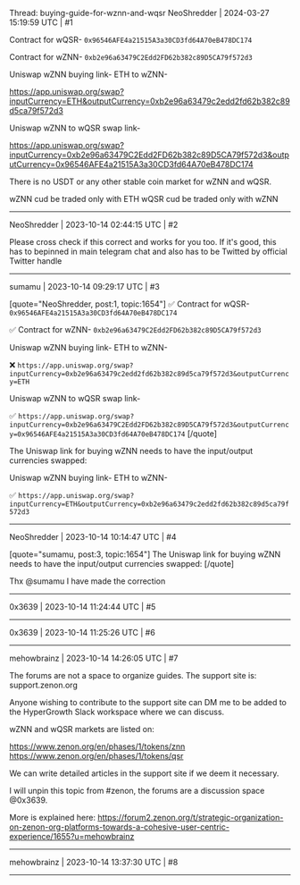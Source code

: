 Thread: buying-guide-for-wznn-and-wqsr
NeoShredder | 2024-03-27 15:19:59 UTC | #1

Contract for wQSR- ```0x96546AFE4a21515A3a30CD3fd64A70eB478DC174```

Contract for wZNN- ```0xb2e96a63479C2Edd2FD62b382c89D5CA79f572d3```

Uniswap wZNN buying link- ETH to wZNN-

https://app.uniswap.org/swap?inputCurrency=ETH&outputCurrency=0xb2e96a63479c2edd2fd62b382c89d5ca79f572d3

Uniswap wZNN to wQSR swap link-

https://app.uniswap.org/swap?inputCurrency=0xb2e96a63479C2Edd2FD62b382c89D5CA79f572d3&outputCurrency=0x96546AFE4a21515A3a30CD3fd64A70eB478DC174

There is no USDT or any other stable coin market for  wZNN and wQSR.

wZNN cud be traded only with ETH
wQSR cud be traded only with wZNN

-------------------------

NeoShredder | 2023-10-14 02:44:15 UTC | #2

Please cross check if this correct and works for you too.
If it's good, this has to bepinned in main telegram chat and also has to be Twitted by official Twitter handle

-------------------------

sumamu | 2023-10-14 09:29:17 UTC | #3

[quote="NeoShredder, post:1, topic:1654"]
:white_check_mark: Contract for wQSR- `0x96546AFE4a21515A3a30CD3fd64A70eB478DC174`

:white_check_mark: Contract for wZNN- `0xb2e96a63479C2Edd2FD62b382c89D5CA79f572d3`

Uniswap wZNN buying link- ETH to wZNN-

:x: `https://app.uniswap.org/swap?inputCurrency=0xb2e96a63479c2edd2fd62b382c89d5ca79f572d3&outputCurrency=ETH`

Uniswap wZNN to wQSR swap link-

:white_check_mark: `https://app.uniswap.org/swap?inputCurrency=0xb2e96a63479C2Edd2FD62b382c89D5CA79f572d3&outputCurrency=0x96546AFE4a21515A3a30CD3fd64A70eB478DC174`
[/quote]

The Uniswap link for buying wZNN needs to have the input/output currencies swapped:

Uniswap wZNN buying link- ETH to wZNN-

:white_check_mark: `https://app.uniswap.org/swap?inputCurrency=ETH&outputCurrency=0xb2e96a63479c2edd2fd62b382c89d5ca79f572d3`

-------------------------

NeoShredder | 2023-10-14 10:14:47 UTC | #4

[quote="sumamu, post:3, topic:1654"]
The Uniswap link for buying wZNN needs to have the input/output currencies swapped:
[/quote]

Thx @sumamu I have made the correction

-------------------------

0x3639 | 2023-10-14 11:24:44 UTC | #5



-------------------------

0x3639 | 2023-10-14 11:25:26 UTC | #6



-------------------------

mehowbrainz | 2023-10-14 14:26:05 UTC | #7

The forums are not a space to organize guides. The support site is: support.zenon.org

Anyone wishing to contribute to the support site can DM me to be added to the HyperGrowth Slack workspace where we can discuss.

wZNN and wQSR markets are listed on:

https://www.zenon.org/en/phases/1/tokens/znn
https://www.zenon.org/en/phases/1/tokens/qsr

We can write detailed articles in the support site if we deem it necessary.

I will unpin this topic from #zenon, the forums are a discussion space @0x3639.

More is explained here: https://forum2.zenon.org/t/strategic-organization-on-zenon-org-platforms-towards-a-cohesive-user-centric-experience/1655?u=mehowbrainz

-------------------------

mehowbrainz | 2023-10-14 13:37:30 UTC | #8



-------------------------

